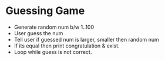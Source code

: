 # Guessing Game
- Generate random num b/w 1..100 
- User guess the num
- Tell user if guessed num is larger, smaller then random num
- If its equal then print congratulation & exist.
- Loop while guess is not correct.
